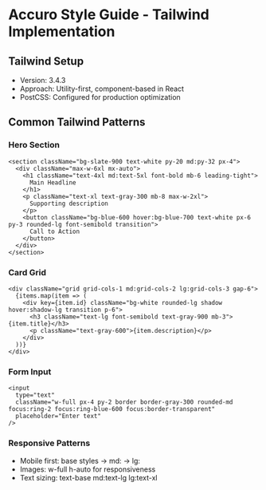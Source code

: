 # Accuro Style Guide - Tailwind Implementation

## Tailwind Setup
- Version: 3.4.3
- Approach: Utility-first, component-based in React
- PostCSS: Configured for production optimization

## Common Tailwind Patterns

### Hero Section
```tsx
<section className="bg-slate-900 text-white py-20 md:py-32 px-4">
  <div className="max-w-6xl mx-auto">
    <h1 className="text-4xl md:text-5xl font-bold mb-6 leading-tight">
      Main Headline
    </h1>
    <p className="text-xl text-gray-300 mb-8 max-w-2xl">
      Supporting description
    </p>
    <button className="bg-blue-600 hover:bg-blue-700 text-white px-6 py-3 rounded-lg font-semibold transition">
      Call to Action
    </button>
  </div>
</section>
```

### Card Grid
```tsx
<div className="grid grid-cols-1 md:grid-cols-2 lg:grid-cols-3 gap-6">
  {items.map(item => (
    <div key={item.id} className="bg-white rounded-lg shadow hover:shadow-lg transition p-6">
      <h3 className="text-lg font-semibold text-gray-900 mb-3">{item.title}</h3>
      <p className="text-gray-600">{item.description}</p>
    </div>
  ))}
</div>
```

### Form Input
```tsx
<input
  type="text"
  className="w-full px-4 py-2 border border-gray-300 rounded-md focus:ring-2 focus:ring-blue-600 focus:border-transparent"
  placeholder="Enter text"
/>
```

### Responsive Patterns
- Mobile first: base styles → md: → lg:
- Images: w-full h-auto for responsiveness
- Text sizing: text-base md:text-lg lg:text-xl
